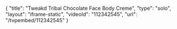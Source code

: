 {
    "title": "Tweakd Tribal Chocolate Face   Body Creme",
    "type": "solo",
    "layout": "iframe-static",
    "videoId": "112342545",
    "url": "\/tvpembed\/112342545"
}